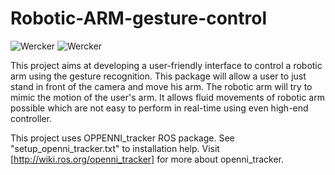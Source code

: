 # Robotic-ARM-gesture-control

![Wercker](https://img.shields.io/badge/Progress-On%20Hold-orange.svg) ![Wercker](https://img.shields.io/badge/Support-Active-lightgrey.svg)

This project aims at developing a user-friendly interface to control a robotic arm using the gesture recognition. This package will allow a user to just stand in front of the camera and move his arm. The robotic arm will try to mimic the motion of the user's arm. It allows fluid movements of robotic arm possible which are not easy to perform in real-time using even high-end controller.

This project uses OPPENNI_tracker ROS package. See "setup_openni_tracker.txt" to installation help.
Visit [http://wiki.ros.org/openni_tracker] for more about openni_tracker.
